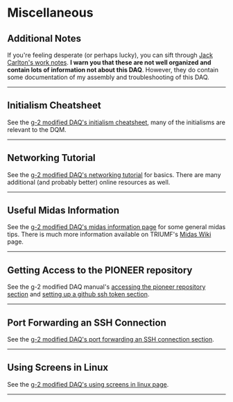 # Miscellaneous

## Additional Notes

If you're feeling desperate (or perhaps lucky), you can sift through [Jack Carlton's work notes](https://jaca230.github.io/joplin_notes_page/). **I warn you that these are not well organized and contain lots of information not about this DAQ**. However, they do contain some documentation of my assembly and troubleshooting of this DAQ.

---

## Initialism Cheatsheet

See the [g-2 modified DAQ's initialism cheatsheet](https://jaca230.github.io/teststand_daq_manual/miscellaneous_info/#initialism-cheatsheet), many of the initialisms are relevant to the DQM.

---

## Networking Tutorial

See the [g-2 modified DAQ's networking tutorial](https://jaca230.github.io/teststand_daq_manual/networking/) for basics. There are many additional (and probably better) online resources as well.

---

## Useful Midas Information

See the [g-2 modified DAQ's midas information page](https://jaca230.github.io/teststand_daq_manual/midas/) for some general midas tips. There is much more information available on TRIUMF's [Midas Wiki](https://daq00.triumf.ca/MidasWiki/index.php/Main_Page) page.

---

## Getting Access to the PIONEER repository

See the g-2 modified DAQ manual's [accessing the pioneer repository section](https://jaca230.github.io/teststand_daq_manual/software_dependencies/#pioneer-experiment-repositories) and [setting up a github ssh token section](https://jaca230.github.io/teststand_daq_manual/software_dependencies/#setting-up-a-github-ssh-token-on-rhel79-systems).

---

## Port Forwarding an SSH Connection

See the [g-2 modified DAQ's port forwarding an SSH connection section](https://jaca230.github.io/teststand_daq_manual/miscellaneous_info/#port-forwarding-an-ssh-connection).

---

## Using Screens in Linux

See the [g-2 modified DAQ's using screens in linux page](https://jaca230.github.io/teststand_daq_manual/miscellaneous_info/#using-screens-in-linux).

---

